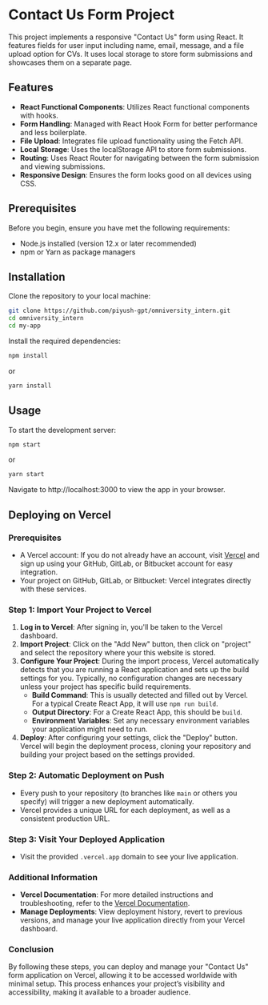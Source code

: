 # Contact Us Form Project

This project implements a responsive "Contact Us" form using React. It features fields for user input including name, email, message, and a file upload option for CVs. It uses local storage to store form submissions and showcases them on a separate page.

## Features

- **React Functional Components**: Utilizes React functional components with hooks.
- **Form Handling**: Managed with React Hook Form for better performance and less boilerplate.
- **File Upload**: Integrates file upload functionality using the Fetch API.
- **Local Storage**: Uses the localStorage API to store form submissions.
- **Routing**: Uses React Router for navigating between the form submission and viewing submissions.
- **Responsive Design**: Ensures the form looks good on all devices using CSS.


## Prerequisites

Before you begin, ensure you have met the following requirements:
- Node.js installed (version 12.x or later recommended)
- npm or Yarn as package managers

## Installation

Clone the repository to your local machine:

```bash
git clone https://github.com/piyush-gpt/omniversity_intern.git
cd omniversity_intern
cd my-app
```

Install the required dependencies:
```bash
npm install
```
or
```bash
yarn install
```

## Usage

To start the development server:

```bash
npm start
```
or

```bash
yarn start
```

Navigate to http://localhost:3000 to view the app in your browser.


## Deploying on Vercel

### Prerequisites

- A Vercel account: If you do not already have an account, visit [Vercel](https://vercel.com) and sign up using your GitHub, GitLab, or Bitbucket account for easy integration.
- Your project on GitHub, GitLab, or Bitbucket: Vercel integrates directly with these services.

### Step 1: Import Your Project to Vercel

1. **Log in to Vercel**: After signing in, you'll be taken to the Vercel dashboard.
2. **Import Project**: Click on the "Add New" button, then click on "project" and select the repository where your this website is stored.
3. **Configure Your Project**: During the import process, Vercel automatically detects that you are running a React application and sets up the build settings for you. Typically, no configuration changes are necessary unless your project has specific build requirements.
   - **Build Command**: This is usually detected and filled out by Vercel. For a typical Create React App, it will use `npm run build`.
   - **Output Directory**: For a Create React App, this should be `build`.
   - **Environment Variables**: Set any necessary environment variables your application might need to run.
4. **Deploy**: After configuring your settings, click the "Deploy" button. Vercel will begin the deployment process, cloning your repository and building your project based on the settings provided.

### Step 2: Automatic Deployment on Push

- Every push to your repository (to branches like `main` or others you specify) will trigger a new deployment automatically.
- Vercel provides a unique URL for each deployment, as well as a consistent production URL.


### Step 3: Visit Your Deployed Application

- Visit the provided `.vercel.app` domain to see your live application.

### Additional Information

- **Vercel Documentation**: For more detailed instructions and troubleshooting, refer to the [Vercel Documentation](https://vercel.com/docs).
- **Manage Deployments**: View deployment history, revert to previous versions, and manage your live application directly from your Vercel dashboard.

### Conclusion

By following these steps, you can deploy and manage your "Contact Us" form application on Vercel, allowing it to be accessed worldwide with minimal setup. This process enhances your project’s visibility and accessibility, making it available to a broader audience.
